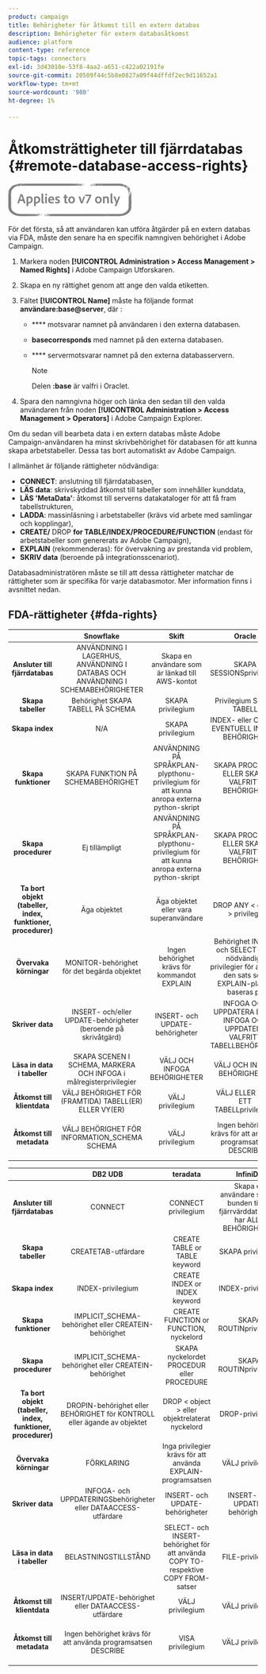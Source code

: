 ```yaml
---
product: campaign
title: Behörigheter för åtkomst till en extern databas
description: Behörigheter för extern databasåtkomst
audience: platform
content-type: reference
topic-tags: connectors
exl-id: 3d43010e-53f8-4aa2-a651-c422a02191fe
source-git-commit: 20509f44c5b8e0827a09f44dffdf2ec9d11652a1
workflow-type: tm+mt
source-wordcount: '980'
ht-degree: 1%

---
```


# Åtkomsträttigheter till fjärrdatabas {#remote-database-access-rights}

![](../../assets/v7-only.svg)

För det första, så att användaren kan utföra åtgärder på en extern databas via FDA, måste den senare ha en specifik namngiven behörighet i Adobe Campaign.

1. Markera noden **[!UICONTROL Administration > Access Management > Named Rights]** i Adobe Campaign Utforskaren.
1. Skapa en ny rättighet genom att ange den valda etiketten.
1. Fältet **[!UICONTROL Name]** måste ha följande format **användare:base@server**, där :

   * **** motsvarar namnet på användaren i den externa databasen.
   * **basecorresponds** med namnet på den externa databasen.
   * **** servermotsvarar namnet på den externa databasservern.

      >[!NOTE]
      >
      >Delen **:base** är valfri i Oraclet.

1. Spara den namngivna höger och länka den sedan till den valda användaren från noden **[!UICONTROL Administration > Access Management > Operators]** i Adobe Campaign Explorer.

Om du sedan vill bearbeta data i en extern databas måste Adobe Campaign-användaren ha minst skrivbehörighet för databasen för att kunna skapa arbetstabeller. Dessa tas bort automatiskt av Adobe Campaign.

I allmänhet är följande rättigheter nödvändiga:

* **CONNECT**: anslutning till fjärrdatabasen,
* **LÄS data**: skrivskyddad åtkomst till tabeller som innehåller kunddata,
* **LÄS &#39;MetaData&#39;**: åtkomst till serverns datakataloger för att få fram tabellstrukturen,
* **LADDA**: massinläsning i arbetstabeller (krävs vid arbete med samlingar och kopplingar),
* **CREATE/** DROP **for TABLE/INDEX/PROCEDURE/FUNCTION** (endast för arbetstabeller som genererats av Adobe Campaign),
* **EXPLAIN**  (rekommenderas): för övervakning av prestanda vid problem,
* **SKRIV data**  (beroende på integrationsscenariot).

Databasadministratören måste se till att dessa rättigheter matchar de rättigheter som är specifika för varje databasmotor. Mer information finns i avsnittet nedan.

## FDA-rättigheter {#fda-rights}

|   | Snowflake | Skift | Oracle | SQLServer | PostgreSQL | MySQL |
|:-:|:-:|:-:|:-:|:-:|:-:|:-:|
| **Ansluter till fjärrdatabas** | ANVÄNDNING I LAGERHUS, ANVÄNDNING I DATABAS OCH ANVÄNDNING I SCHEMABEHÖRIGHETER | Skapa en användare som är länkad till AWS-kontot | SKAPA SESSIONSprivilegium | CONNECT behörighet | CONNECT privilegium | Skapa en användare som är bunden till en fjärrvärddator som har ALLA BEHÖRIGHETER |
| **Skapa tabeller** | Behörighet SKAPA TABELL PÅ SCHEMA | SKAPA privilegium | Privilegium SKAPA TABELL | SKAPA TABELLBEHÖRIGHET | SKAPA privilegium | SKAPA privilegium |
| **Skapa index** | N/A | SKAPA privilegium | INDEX- eller CREATE EVENTUELL INDEX-BEHÖRIGHET | ALTERNATIVbehörighet | SKAPA privilegium | INDEX-privilegium |
| **Skapa funktioner** | SKAPA FUNKTION PÅ SCHEMABEHÖRIGHET | ANVÄNDNING PÅ SPRÅKPLAN-plypthonu-privilegium för att kunna anropa externa python-skript | SKAPA PROCEDUR ELLER SKAPA VALFRITT BEHÖRIGHET | SKAPA FUNKTIONSTILLSTÅND | Behörighet att använda | SKAPA ROUTINprivilegium |
| **Skapa procedurer** | Ej tillämpligt | ANVÄNDNING PÅ SPRÅKPLAN-plypthonu-privilegium för att kunna anropa externa python-skript | SKAPA PROCEDUR ELLER SKAPA VALFRITT BEHÖRIGHET | SKAPA PROCESSTILLSTÅND | Behörighet för ANVÄNDNING (procedurer är funktioner) | SKAPA ROUTINprivilegium |
| **Ta bort objekt (tabeller, index, funktioner, procedurer)** | Äga objektet | Äga objektet eller vara superanvändare | DROP ANY &lt; object > privilege | ALTERNATIVbehörighet | Tabell: äger tabellindexet: äger indexfunktionen: äger funktionen | DROP-privilegium |
| **Övervaka körningar** | MONITOR-behörighet för det begärda objektet | Ingen behörighet krävs för kommandot EXPLAIN | Behörighet INSERT och SELECT samt nödvändiga privilegier för att köra den sats som EXPLAIN-planen baseras på | SHOWPLAN-behörighet | Inga privilegier krävs för att använda EXPLAIN-programsatsen | VÄLJ privilegium |
| **Skriver data** | INSERT- och/eller UPDATE-behörigheter (beroende på skrivåtgärd) | INSERT- och UPDATE-behörigheter | INFOGA OCH UPPDATERA ELLER INFOGA OCH UPPDATERA VALFRITT TABELLBEHÖRIGHET | INFOGA- och UPPDATERINGSbehörigheter | INSERT- och UPDATE-behörigheter | INSERT- och UPDATE-behörigheter |
| **Läsa in data i tabeller** | SKAPA SCENEN I SCHEMA, MARKERA OCH INFOGA i målregisterprivilegier | VÄLJ OCH INFOGA BEHÖRIGHETER | VÄLJ OCH INFOGA BEHÖRIGHETER | INFOGA, ADMINISTRERA BULK-ÅTGÄRDER OCH ALTER TABLE-behörigheter | VÄLJ OCH INFOGA BEHÖRIGHETER | FILE-privilegium |
| **Åtkomst till klientdata** | VÄLJ BEHÖRIGHET FÖR (FRAMTIDA) TABELL(ER) ELLER VY(ER) | VÄLJ privilegium | VÄLJ ELLER VÄLJ ETT TABELLprivilegium | VÄLJ behörighet | VÄLJ privilegium | VÄLJ privilegium |
| **Åtkomst till metadata** | VÄLJ BEHÖRIGHET FÖR INFORMATION_SCHEMA SCHEMA | VÄLJ privilegium | Ingen behörighet krävs för att använda programsatsen DESCRIBE | VISA DEFINITIONSTILLSTÅND | Det krävs inget privilegium för att använda kommandot &quot;\d table&quot; | VÄLJ privilegium |

|   | DB2 UDB | teradata | InfiniDB | sybase IQ/Sybase ASE | Netezza | AsterData |
|:-:|:-:|:-:|:-:|:-:|:-:|:-:|
| **Ansluter till fjärrdatabas** | CONNECT | CONNECT privilegium | Skapa en användare som är bunden till en fjärrvärddator som har ALLA BEHÖRIGHETER | Ingen behörighet krävs för programsatsen CONNECT | Inget privilegium krävs | CONNECT privilegium |
| **Skapa tabeller** | CREATETAB-utfärdare | CREATE TABLE or TABLE keyword | SKAPA privilegium | RESURSutfärdare och SKAPA behörighet | TABELLprivilegium | SKAPA privilegium |
| **Skapa index** | INDEX-privilegium | CREATE INDEX or INDEX keyword | INDEX-privilegium | RESURSutfärdare och SKAPA behörighet | INDEX-privilegium | SKAPA privilegium |
| **Skapa funktioner** | IMPLICIT_SCHEMA-behörighet eller CREATEIN-behörighet | CREATE FUNCTION or FUNCTION, nyckelord | SKAPA ROUTINprivilegium | RESURSANSVARIG eller DBA-myndighet för Java-funktioner | BEHÖRIGHET FÖR FUNKTION | SKAPA FUNKTIONSHINDER |
| **Skapa procedurer** | IMPLICIT_SCHEMA-behörighet eller CREATEIN-behörighet | SKAPA nyckelordet PROCEDUR eller PROCEDURE | SKAPA ROUTINprivilegium | RESURSANSVARIG | BEHÖRIGHET FÖR FÖRFARANDE | SKAPA FUNKTIONSHINDER |
| **Ta bort objekt (tabeller, index, funktioner, procedurer)** | DROPIN-behörighet eller BEHÖRIGHET för KONTROLL eller ägande av objektet | DROP &lt; object > eller objektrelaterat nyckelord | DROP-privilegium | Äger objektet eller DBA-utfärdaren | DROP-privilegium | Äga objektet |
| **Övervaka körningar** | FÖRKLARING | Inga privilegier krävs för att använda EXPLAIN-programsatsen | VÄLJ privilegium | Endast en systemadministratör kan köra sp_showplan | Inga privilegier krävs för att använda EXPLAIN-programsatsen | Inga privilegier krävs för att använda EXPLAIN-programsatsen |
| **Skriver data** | INFOGA- och UPPDATERINGSbehörigheter eller DATAACCESS-utfärdare | INSERT- och UPDATE-behörigheter | INSERT- och UPDATE-behörigheter | INFOGA- och UPPDATERINGSbehörigheter | INSERT- och UPDATE-behörigheter | INSERT- och UPDATE-behörigheter |
| **Läsa in data i tabeller** | BELASTNINGSTILLSTÅND | SELECT- och INSERT-behörighet för att använda COPY TO- respektive COPY FROM-satser | FILE-privilegium | Var ägare av tabellen eller behörigheten ALTER. Beroende på alternativet -gl kan LOAD TABLE bara utföras om användaren har DBA-behörighet | VÄLJ OCH INFOGA BEHÖRIGHETER | VÄLJ OCH INFOGA BEHÖRIGHETER |
| **Åtkomst till klientdata** | INSERT/UPDATE-behörighet eller DATAACCESS-utfärdare | VÄLJ privilegium | VÄLJ privilegium | VÄLJ behörighet | VÄLJ privilegium | VÄLJ privilegium |
| **Åtkomst till metadata** | Ingen behörighet krävs för att använda programsatsen DESCRIBE | VISA privilegium | VÄLJ privilegium | Ingen behörighet krävs för att använda programsatsen DESCRIBE | Det krävs inget privilegium för att använda kommandot &quot;\d table&quot; | Ingen behörighet krävs för att använda kommandot VISA |
